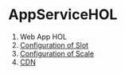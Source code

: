# AppServiceHOL

1. Web App HOL
2. [Configuration of Slot](https://docs.microsoft.com/azure/app-service-web/web-sites-staged-publishing)
3. [Configuration of Scale](https://docs.microsoft.com/azure/monitoring-and-diagnostics/insights-how-to-scale?toc=%2fazure%2fapp-service-web%2ftoc.json)
3. [CDN](https://docs.microsoft.com/azure/app-service-web/cdn-websites-with-cdn)
